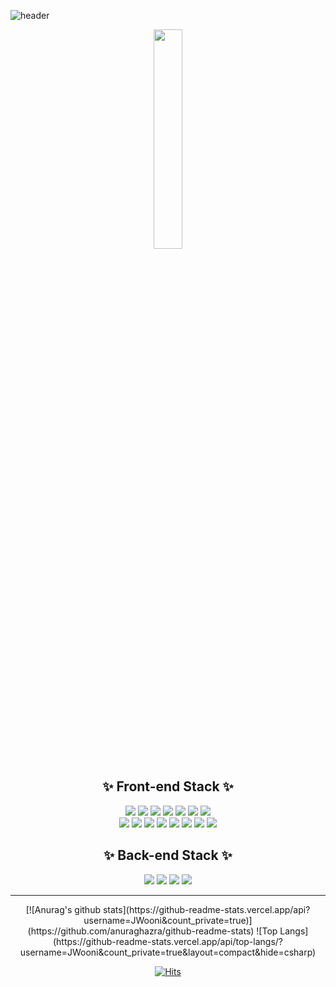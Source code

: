<!--
```
Hello, My name is JWooni Kim.
I working as a software developer.
```
-->
![header](https://capsule-render.vercel.app/api?type=soft&color=auto&height=150&section=header&text=JWooni&fontSize=70&animation=twinkling)


<div align="center">

  
  <img src="http://file3.instiz.net/data/file3/2018/10/18/e/e/f/eefb98e45db62515c72114eb005e5f16.gif" width="30%" height="30%">


## ✨ Front-end Stack ✨
<p align="center"> 
<img src="https://img.shields.io/badge/HTML-E34F26?style=flat-square&logo=HTML5&logoColor=white"/>
<img src="https://img.shields.io/badge/CSS3-F68212?style=flat-square&logo=CSS3&logoColor=white"/>
<img src="https://img.shields.io/badge/SCSS-CC6699?style=flat-square&logo=Sass&logoColor=white"/>
<img src="https://img.shields.io/badge/JavaScript-F7DF1E?style=flat-square&logo=JavaScript&logoColor=white"/>
<img src="https://img.shields.io/badge/JQuery-0769AD?style=flat-square&logo=jQuery&logoColor=white"/>
<img src="https://img.shields.io/badge/TypeScript-3178C6?style=flat-square&logo=TypeScript&logoColor=white"/>
<img src="https://img.shields.io/badge/React-61DAFB?style=flat-square&logo=React&logoColor=white"/><br/>
<img src="https://img.shields.io/badge/Vue-4FC08D?style=flat-square&logo=Vue\%2Ejs&logoColor=white"/>
<img src="https://img.shields.io/badge/Next-000000?style=flat-square&logo=Next%2Ejs&logoColor=white"/>
<img src="https://img.shields.io/badge/npm-CB3837?style=flat-square&logo=npm&logoColor=white"/>
<img src="https://img.shields.io/badge/Babel-F9DC3E?style=flat-square&logo=Babel&logoColor=white"/>
<img src="https://img.shields.io/badge/Eslint-4B3263?style=flat-square&logo=Eslint&logoColor=white"/>
<img src="https://img.shields.io/badge/Webpack-8DD6F9?style=flat-square&logo=Webpack&logoColor=white"/>
<img src="https://img.shields.io/badge/Svelte-FF3E00?style=flat-square&logo=Svelte&logoColor=white"/>
<img src="https://img.shields.io/badge/VSCode-007ACC?style=flat-square&logo=Visual%20Studio%20Code&logoColor=white"/>
</p>
  
## ✨ Back-end Stack ✨ 
<p align="center"> 
<img src="https://img.shields.io/badge/Java-007396?style=flat-square&logo=Java&logoColor=white"/>
<img src="https://img.shields.io/badge/Spring-6DB33F?style=flat-square&logo=Spring&logoColor=white"/>
<img src="https://img.shields.io/badge/SpringBoot-6DB33F?style=flat-square&logo=Spring%20Boot&logoColor=white"/>
<img src="https://img.shields.io/badge/Node-339933?style=flat-square&logo=Node%2Ejs&logoColor=white"/>
  
</p> 
<hr/>
[![Anurag's github stats](https://github-readme-stats.vercel.app/api?username=JWooni&count_private=true)](https://github.com/anuraghazra/github-readme-stats)
![Top Langs](https://github-readme-stats.vercel.app/api/top-langs/?username=JWooni&count_private=true&layout=compact&hide=csharp)


[![Hits](https://hits.seeyoufarm.com/api/count/incr/badge.svg?url=https%3A%2F%2Fgithub.com%2Fleemember&count_bg=%23FDC8F8CB&title_bg=%23F54D4D96&icon=smugmug.svg&icon_color=%23E7E7E7&title=hits&edge_flat=false)](https://github.com/jwooni)

</div>  
<!--
###
[![SolvedAC tier](http://mazassumnida.wtf/api/generate_badge?boj=wjddns59)](https://solved.ac/)
-->

<!--
### Hi there 👋
**Jwooni/JWooni** is a ✨ _special_ ✨ repository because its `README.md` (this file) appears on your GitHub profile.
Here are some ideas to get you started:
- 🔭 I’m currently working on ...
- 🌱 I’m currently learning ...
- 👯 I’m looking to collaborate on ...
- 🤔 I’m looking for help with ...
- 💬 Ask me about ...
- 📫 How to reach me: ...
- 😄 Pronouns: ...
- ⚡ Fun fact: ...
-->

